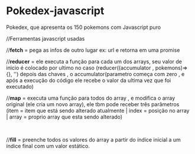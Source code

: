 # Pokedex-javascript
Pokedex, que apresenta os 150 pokemons com Javascript puro

//Ferramentas javascript usadas
<p>
//<strong>fetch</strong> = pega as infos de outro lugar ex: url e retorna em uma promise<br>
</p>
<p>
//<strong>reducer</strong> = ele executa a função para cada um dos arrays, seu valor de inicio é colocado por ultimo no caso 
(reducer((accumulator , pokemons)=>{}, '') depois das chaves , o accumulator(parametro começa com zero , e após a execução do código ele 
recebe o valor da ultima vez que foi executado)
</p>

<p>
//<strong>map</strong> = executa uma função para todos do array , e modifica o array original (ele cria um novo array), ele tbm pode receber três parâmetros (item = item que está sendo alterado atualmente | index = posição no array | array = proprio array que esta sendo alterado)
</p>

<br>
<p>
//<strong>fill</strong> =  preenche todos os valores do array a partir do índice inicial a um índice final com um valor estático.
</p>


